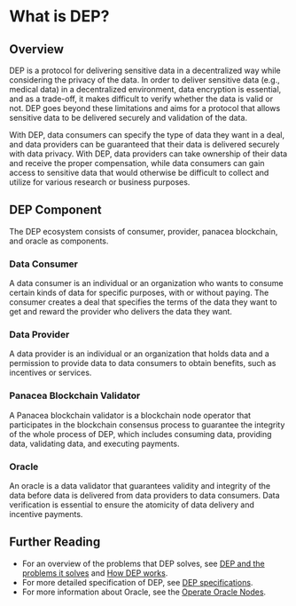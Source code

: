 # What is DEP?

## Overview

DEP is a protocol for delivering sensitive data in a decentralized way while considering the privacy of the data.
In order to deliver sensitive data (e.g., medical data) in a decentralized environment, 
data encryption is essential, and as a trade-off, it makes difficult to verify whether the data is valid or not.
DEP goes beyond these limitations and aims for a protocol that allows sensitive data to be delivered securely and validation of the data.

With DEP, data consumers can specify the type of data they want in a deal, 
and data providers can be guaranteed that their data is delivered securely with data privacy. 
With DEP, data providers can take ownership of their data and receive the proper compensation,
while data consumers can gain access to sensitive data that would otherwise be difficult to collect 
and utilize for various research or business purposes.

## DEP Component
The DEP ecosystem consists of consumer, provider, panacea blockchain, and oracle as components.

### Data Consumer
A data consumer is an individual or an organization who wants to consume certain kinds of data for specific purposes, with or without paying.
The consumer creates a deal that specifies the terms of the data they want to get and reward the provider who delivers the data they want.

### Data Provider
A data provider is an individual or an organization that holds data and a permission to provide data to data consumers to obtain benefits, such as incentives or services.

### Panacea Blockchain Validator
A Panacea blockchain validator is a blockchain node operator that participates in the blockchain consensus process to guarantee the integrity of the whole process of DEP, which includes consuming data, providing data, validating data, and executing payments.

### Oracle
An oracle is a data validator that guarantees validity and integrity of the data before data is delivered from data providers to data consumers.
Data verification is essential to ensure the atomicity of data delivery and incentive payments.

## Further Reading

- For an overview of the problems that DEP solves, see [DEP and the problems it solves](1-DEP-problems-it-solves.md) and [How DEP works](2-How-DEP-works.md).
- For more detailed specification of DEP, see [DEP specifications](../../3-protocol-devs/1-dep-specs/0-overview.md).
- For more information about Oracle, see the [Operate Oracle Nodes](../../5-oracles/1-operate-oracle-nodes/0-overview.md).